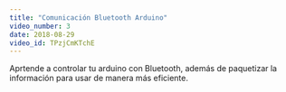 ```yaml
---
title: "Comunicación Bluetooth Arduino"
video_number: 3
date: 2018-08-29
video_id: TPzjCmKTchE
---
```


Aprtende a controlar tu arduino con Bluetooth, además de paquetizar la información para usar de manera más eficiente.

